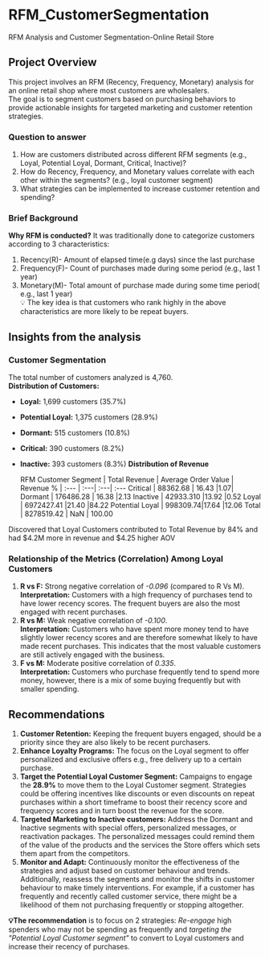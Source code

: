# RFM_CustomerSegmentation
RFM Analysis and Customer Segmentation-Online Retail Store

## Project Overview
This project involves an RFM (Recency, Frequency, Monetary) analysis for an online retail shop where most customers are wholesalers.<br/> The goal is to segment customers based on purchasing behaviors to provide actionable insights for targeted marketing and customer retention strategies.

### Question to answer
1. How are customers distributed across different RFM segments (e.g., Loyal, Potential Loyal, Dormant, Critical, Inactive)?
2. How do Recency, Frequency, and Monetary values correlate with each other within the segments? (e.g., loyal customer segment)
3. What strategies can be implemented to increase customer retention and spending?
   
### Brief Background
**Why RFM is conducted?**
It was traditionally done to categorize customers according to 3 characteristics:
1. Recency(R)- Amount of elapsed time(e.g days) since the last purchase
2. Frequency(F)- Count of purchases made during some period (e.g., last 1 year)
3. Monetary(M)- Total amount of purchase made during some time period( e.g., last 1 year)<br/>
💡 The key idea is that customers who rank highly in the above characteristics are more likely to be repeat buyers.

## Insights from the analysis
### Customer Segmentation
The total number of customers analyzed is 4,760.<br/>
**Distribution of Customers:**
* **Loyal:** 1,699 customers (35.7%)
* **Potential Loyal:** 1,375 customers (28.9%)
* **Dormant:** 515 customers (10.8%)
* **Critical:** 390 customers (8.2%)
* **Inactive:** 393 customers (8.3%)
**Distribution of Revenue**
  
  RFM Customer Segment  | Total Revenue | Average Order Value | Revenue %
| :--- | :---| :---| :---
Critical  | 88362.68 | 16.43	|1.07| 
Dormant  | 176486.28	| 16.38	|2.13
Inactive	| 42933.310	|13.92	|0.52
Loyal |	6972427.41	|21.40	|84.22
Potential Loyal |	998309.74|17.64 |12.06
Total	| 8278519.42	| NaN | 100.00

Discovered that Loyal Customers contributed to Total Revenue by 84% and had $4.2M more in revenue and $4.25 higher AOV

### Relationship of the Metrics (Correlation) Among Loyal Customers
1. **R vs F:** Strong negative correlation of *-0.096* (compared to R Vs M).<br/>
**Interpretation:** Customers with a high frequency of purchases tend to have lower recency scores. The frequent buyers are also the most engaged with recent purchases.<br/>
2. **R vs M:** Weak negative correlation of *-0.100*.<br/>
**Interpretation:** Customers who have spent more money tend to have slightly lower recency scores and are therefore somewhat likely to have made recent purchases. This indicates that the most valuable customers are still actively engaged with the business.<br/>
3. **F vs M:** Moderate positive correlation of *0.335*.<br/>
**Interpretation:** Customers who purchase frequently tend to spend more money, however, there is a mix of some buying frequently but with smaller spending.

## Recommendations
1. **Customer Retention:** Keeping the frequent buyers engaged, should be a priority since they are also likely to be recent purchasers.<br/>
2. **Enhance Loyalty Programs:**  The focus on the Loyal segment to offer personalized and exclusive offers e.g., free delivery up to a certain purchase. <br/>
3. **Target the Potential Loyal Customer Segment:** Campaigns to engage the **28.9%** to move them to the Loyal Customer segment. Strategies could be offering incentives like discounts or even discounts on repeat purchases within a short timeframe to boost their recency score and frequency scores and in turn boost the revenue for the score. <br/>
4. **Targeted Marketing to Inactive customers:** Address the Dormant and Inactive segments with special offers, personalized messages, or reactivation packages. The personalized messages could remind them of the value of the products and the services the Store offers which sets them apart from the competitors. <br/>
5. **Monitor and Adapt:** Continuously monitor the effectiveness of the strategies and adjust based on customer behaviour and trends. Additionally, reassess the segments and monitor the shifts in customer behaviour to make timely interventions. For example, if a customer has frequently and recently called customer service, there might be a likelihood of them not purchasing frequently or stopping altogether. <br/>

    
**💡The recommendation** is to focus on 2 strategies: *Re-engage* high spenders who may not be spending as frequently and *targeting the "Potential Loyal Customer segment"* to convert to Loyal customers and increase their recency of purchases.
